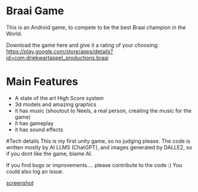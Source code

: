 # Braai Game
This is an Android game, to compete to be the best Braai champion in the World.

Download the game here and give it a rating of your choosing: https://play.google.com/store/apps/details?id=com.driekwartappel_productions.braai

# Main Features
- A state of the art High Score system
- 3d models and amazing graphics
- it has music (shoutout to Neels, a real person, creating the music for the game) 
- it has gameplay
- it has sound effects

#Tech details
This is my first unity game, so no judging please.
The code is written mostly by AI LLMS (ChatGPT), and images generated by DALLE2, so if you dont like the game, blame AI.

If you find bugs or improvements.... please contribute to the code :)
You could also log an issue.


[screenshot](phone2.JPG)
